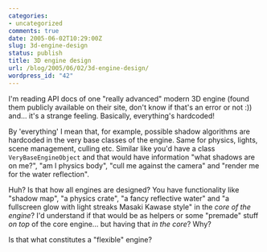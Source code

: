 ```yaml
---
categories:
- uncategorized
comments: true
date: 2005-06-02T10:29:00Z
slug: 3d-engine-design
status: publish
title: 3D engine design
url: /blog/2005/06/02/3d-engine-design/
wordpress_id: "42"
---
```


I'm reading API docs of one "really advanced" modern 3D engine (found them publicly available on their site, don't know if that's an error or not :)) and... it's a strange feeling. Basically, everything's hardcoded!

By 'everything' I mean that, for example, possible shadow algorithms are hardcoded in the very base classes of the engine. Same for physics, lights, scene management, culling etc. Similar like you'd have a class `VeryBaseEngineObject` and that would have information "what shadows are on me?", "am I physics body", "cull me against the camera" and "render me for the water reflection".

Huh? Is that how all engines are designed? You have functionality like "shadow map", "a physics crate", "a fancy reflective water" and "a fullscreen glow with light streaks Masaki Kawase style" in the _core of the engine_? I'd understand if that would be as helpers or some "premade" stuff _on top_ of the core engine... but having that _in the core_? Why?

Is that what constitutes a "flexible" engine?

